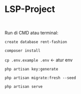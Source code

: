 # LSP-Project

<br />

Run di CMD atau terminal:

`create database rent-fashion`

`composer install`

`cp .env.example .env` <- atur env

`php artisan key:generate`

`php artisan migrate:fresh --seed`

`php artisan serve`
<br />
